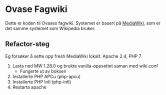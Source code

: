 # Ovase Fagwiki

Dette er koden til Ovases fagwiki. Systemet er basert på [MediaWiki](https://www.mediawiki.org/wiki/MediaWiki), som er det samme systemet som Wikipedia bruker.

## Refactor-steg

Eg forsøker å sette opp fresh MediaWiki lokalt. Apache 2.4, PHP 7

1) Lasta ned MW 1.28.0 og brukte vanilla-oppsettet saman med wiki.conf
    * Fungerte ut av boksen
2) Installerte PHP APCu (php-apcu)
3) Installerte PHP Intl (php-intl)
4) Restarta apache
